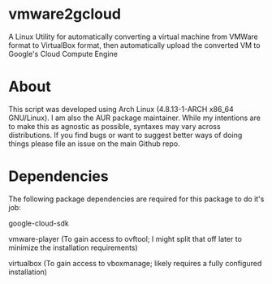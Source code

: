 # vmware2gcloud
A Linux Utility for automatically converting a virtual machine from VMWare format to VirtualBox format, then automatically upload the converted VM to Google's Cloud Compute Engine

# About
This script was developed using Arch Linux (4.8.13-1-ARCH x86_64 GNU/Linux). I am also the AUR package maintainer. While my intentions are to make this as agnostic as possible, syntaxes may vary across distributions. If you find bugs or want to suggest better ways of doing things please file an issue on the main Github repo.

# Dependencies
The following package dependencies are required for this package to do it's job:

google-cloud-sdk

vmware-player  (To gain access to ovftool; I might split that off later to minimize the installation requirements)

virtualbox     (To gain access to vboxmanage; likely requires a fully configured installation)
